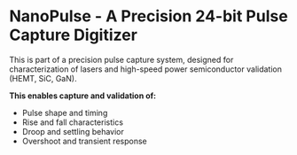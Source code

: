 # NanoPulse - A Precision 24-bit Pulse Capture Digitizer

This is part of a precision pulse capture system, designed for characterization of lasers and high-speed power semiconductor validation (HEMT, SiC, GaN).

**This enables capture and validation of:**
- Pulse shape and timing
- Rise and fall characteristics
- Droop and settling behavior
- Overshoot and transient response
